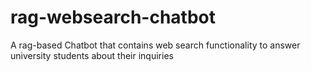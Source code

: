 # rag-websearch-chatbot
A rag-based Chatbot that contains web search functionality to answer university students about their inquiries
